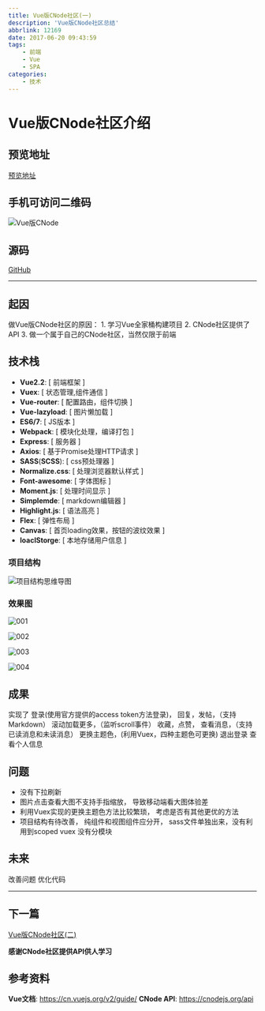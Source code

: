 ```yaml
---
title: Vue版CNode社区(一)
description: 'Vue版CNode社区总结'
abbrlink: 12169
date: 2017-06-20 09:43:59
tags:
    - 前端
    - Vue
    - SPA
categories:
    - 技术
---
```




# Vue版CNode社区介绍



## 预览地址

[预览地址](http://ldq-first.github.io/vue-CNode/dist/#/)

## 手机可访问二维码

![Vue版CNode](http://ldq-first.github.io/vue-CNode/static/img/mobile.png)  

## 源码
[GitHub](https://github.com/LDQ-first/vue-CNode)


---

## 起因

做Vue版CNode社区的原因：
    1. 学习Vue全家桶构建项目
    2. CNode社区提供了API
    3. 做一个属于自己的CNode社区，当然仅限于前端

## 技术栈

* **Vue2.2**: [ 前端框架 ]
* **Vuex**: [ 状态管理,组件通信 ] 
* **Vue-router**: [ 配置路由，组件切换 ]
* **Vue-lazyload**: [ 图片懒加载 ]
* **ES6/7**: [ JS版本 ]
* **Webpack**: [ 模块化处理，编译打包 ]
* **Express**: [ 服务器 ]
* **Axios**: [ 基于Promise处理HTTP请求 ]
* **SASS**(**SCSS**): [ css预处理器 ]
* **Normalize.css**: [ 处理浏览器默认样式 ]
* **Font-awesome**: [ 字体图标 ]
* **Moment.js**: [ 处理时间显示 ]
* **Simplemde**: [ markdown编辑器 ]
* **Highlight.js**: [ 语法高亮 ]
* **Flex**: [ 弹性布局 ]
* **Canvas**: [ 首页loading效果，按钮的波纹效果 ]
* **loaclStorge**: [ 本地存储用户信息 ]



### 项目结构

![项目结构思维导图](http://ldq-first.github.io/vue-CNode/static/img/项目结构.jpg)



### 效果图

![001](http://ldq-first.github.io/vue-CNode/static/result/001.jpg)  

![002](http://ldq-first.github.io/vue-CNode/static/result/002.jpg)  

![003](http://ldq-first.github.io/vue-CNode/static/result/003.jpg)  

![004](http://ldq-first.github.io/vue-CNode/static/result/004.jpg)  


## 成果

实现了
登录(使用官方提供的access token方法登录)，
回复，发帖，（支持Markdown）
滚动加载更多，（监听scroll事件）
收藏，点赞，
查看消息，（支持已读消息和未读消息）
更换主题色，(利用Vuex，四种主题色可更换)
退出登录
查看个人信息





## 问题

- 没有下拉刷新
- 图片点击查看大图不支持手指缩放，
导致移动端看大图体验差
- 利用Vuex实现的更换主题色方法比较繁琐，
考虑是否有其他更优的方法
- 项目结构有待改善，
纯组件和视图组件应分开，
sass文件单独出来，没有利用到scoped
vuex 没有分模块



## 未来

改善问题
优化代码



---

## 下一篇
[Vue版CNode社区(二)](http://ldq-first.github.io/2017/06/22/Vue%E7%89%88CNode%E7%A4%BE%E5%8C%BA-%E4%BA%8C/)



**感谢CNode社区提供API供人学习**



## 参考资料


**Vue文档**: https://cn.vuejs.org/v2/guide/
**CNode API**: https://cnodejs.org/api



